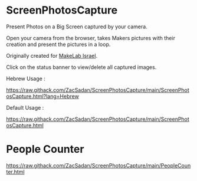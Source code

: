 # ScreenPhotosCapture
Present Photos on a Big Screen captured by your camera.

Open your camera from the browser, takes Makers pictures with their creation and present the pictures in a loop.

Originally created for <a href="https://www.makelab.org.il/">MakeLab Israel</a>.

Click on the status banner to view/delete all captured images.

<bold>Hebrew Usage : </bold>

<a href="
https://raw.githack.com/ZacSadan/ScreenPhotosCapture/main/ScreenPhotosCapture.html?lang=Hebrew">
https://raw.githack.com/ZacSadan/ScreenPhotosCapture/main/ScreenPhotosCapture.html?lang=Hebrew
</a>


<bold>Default Usage : </bold>

<a 
href="
https://raw.githack.com/ZacSadan/ScreenPhotosCapture/main/ScreenPhotosCapture.html">
https://raw.githack.com/ZacSadan/ScreenPhotosCapture/main/ScreenPhotosCapture.html
</a>


# People Counter


<a 
href="
https://raw.githack.com/ZacSadan/ScreenPhotosCapture/main/PeopleCounter.html">
https://raw.githack.com/ZacSadan/ScreenPhotosCapture/main/PeopleCounter.html
</a>

